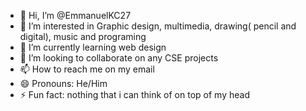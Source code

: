 - 👋 Hi, I’m @EmmanuelKC27
- 👀 I’m interested in Graphic design, multimedia, drawing( pencil and digital), music and programing
- 🌱 I’m currently learning web design
- 💞️ I’m looking to collaborate on any CSE projects
- 📫 How to reach me on my email
- 😄 Pronouns: He/Him
- ⚡ Fun fact: nothing that i can think of on top of my head

<!---
EmmanuelKC27/EmmanuelKC27 is a ✨ special ✨ repository because its `README.md` (this file) appears on your GitHub profile.
You can click the Preview link to take a look at your changes.
--->
